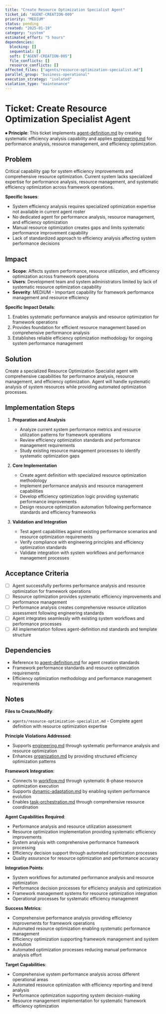 ```yaml
---
title: "Create Resource Optimization Specialist Agent"
ticket_id: "AGENT-CREATION-009"
priority: "MEDIUM"
status: pending
created: "2025-01-19"
category: "system"
estimated_effort: "5 hours"
dependencies:
  blocking: []
  sequential: []
  soft: ["AGENT-CREATION-005"]
  file_conflicts: []
  resource_conflicts: []
affected_files: ["agents/resource-optimization-specialist.md"]
parallel_group: "business-operational"
execution_strategy: "isolated"
violation_type: "maintenance"
---
```


# Ticket: Create Resource Optimization Specialist Agent

⏺ **Principle**: This ticket implements [agent-definition.md](../principles/agent-definition.md) by creating systematic efficiency analysis capability and applies [engineering.md](../principles/engineering.md) for performance analysis, resource management, and efficiency optimization.

## Problem

Critical capability gap for system efficiency improvements and comprehensive resource optimization. Current system lacks specialized expertise for performance analysis, resource management, and systematic efficiency optimization across framework operations.

**Specific Issues**:
- System efficiency analysis requires specialized optimization expertise not available in current agent roster
- No dedicated agent for performance analysis, resource management, and efficiency optimization
- Manual resource optimization creates gaps and limits systematic performance improvement capability
- Lack of standardized approach to efficiency analysis affecting system performance decisions

## Impact

- **Scope**: Affects system performance, resource utilization, and efficiency optimization across framework operations
- **Users**: Development team and system administrators limited by lack of systematic resource optimization capability
- **Severity**: MEDIUM - Important capability for framework performance management and resource efficiency

**Specific Impact Details**:
1. Enables systematic performance analysis and resource optimization for framework operations
2. Provides foundation for efficient resource management based on comprehensive performance analysis
3. Establishes reliable efficiency optimization methodology for ongoing system performance management

## Solution

Create a specialized Resource Optimization Specialist agent with comprehensive capabilities for performance analysis, resource management, and efficiency optimization. Agent will handle systematic analysis of system resources while providing automated optimization processes.

## Implementation Steps

1. **Preparation and Analysis**
   - Analyze current system performance metrics and resource utilization patterns for framework operations
   - Review efficiency optimization standards and performance management requirements
   - Study existing resource management processes to identify systematic optimization gaps

2. **Core Implementation**
   - Create agent definition with specialized resource optimization methodology
   - Implement performance analysis and resource management capabilities
   - Develop efficiency optimization logic providing systematic performance improvements
   - Design resource optimization automation following performance standards and efficiency frameworks

3. **Validation and Integration**
   - Test agent capabilities against existing performance scenarios and resource optimization requirements
   - Verify compliance with engineering principles and efficiency optimization standards
   - Validate integration with system workflows and performance management processes

## Acceptance Criteria

- [ ] Agent successfully performs performance analysis and resource optimization for framework operations
- [ ] Resource optimization provides systematic efficiency improvements and performance management
- [ ] Performance analysis creates comprehensive resource utilization assessment following engineering standards
- [ ] Agent integrates seamlessly with existing system workflows and performance processes
- [ ] All implementation follows agent-definition.md standards and template structure

## Dependencies

- Reference to [agent-definition.md](../principles/agent-definition.md) for agent creation standards
- Framework performance standards and resource optimization requirements
- Efficiency optimization methodology and performance management requirements

## Notes

**Files to Create/Modify**:
- `agents/resource-optimization-specialist.md` - Complete agent definition with resource optimization expertise

**Principle Violations Addressed**:
- Supports [engineering.md](../principles/engineering.md) through systematic performance analysis and resource optimization
- Enhances [organization.md](../principles/organization.md) by providing structured efficiency optimization patterns

**Framework Integration**:
- Connects to [workflow.md](../principles/workflow.md) through systematic 8-phase resource optimization execution
- Supports [dynamic-adaptation.md](../principles/dynamic-adaptation.md) by enabling system performance evolution
- Enables [task-orchestration.md](../principles/task-orchestration.md) through comprehensive resource coordination

**Agent Capabilities Required**:
- Performance analysis and resource utilization assessment
- Resource optimization implementation providing systematic efficiency improvements
- System analysis with comprehensive performance framework processing
- Efficiency decision support through automated optimization processes
- Quality assurance for resource optimization and performance accuracy

**Integration Points**:
- System workflows for automated performance analysis and resource optimization
- Performance decision processes for efficiency analysis and optimization
- Framework management systems for resource optimization integration
- Operational processes for systematic efficiency management

**Success Metrics**:
- Comprehensive performance analysis providing efficiency improvements for framework operations
- Automated resource optimization enabling systematic performance management
- Efficiency optimization supporting framework management and system evolution
- Automated optimization processes reducing manual performance analysis effort

**Target Capabilities**:
- Comprehensive system performance analysis across different operational areas
- Automated resource optimization with efficiency reporting and trend analysis
- Performance optimization supporting system decision-making
- Resource management implementation for systematic framework efficiency optimization